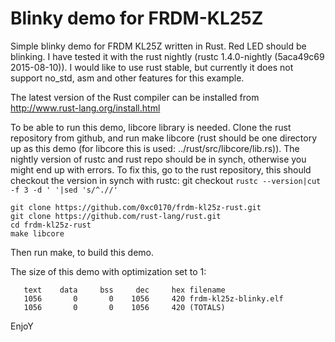 Blinky demo for FRDM-KL25Z
===============

Simple blinky demo for FRDM KL25Z written in Rust. Red LED should be blinking.
I have tested it with the rust nightly (rustc 1.4.0-nightly (5aca49c69 2015-08-10)). I would like to use rust stable, but currently it does not support no_std, asm and other features for this example.

The latest version of the Rust compiler can be installed from http://www.rust-lang.org/install.html

To be able to run this demo, libcore library is needed. Clone the rust repository
from github, and run make libcore (rust should be one directory up as this demo (for libcore this is used: ../rust/src/libcore/lib.rs)). The nightly version
of rustc and rust repo should be in synch, otherwise you might end up with errors. To fix this, go to the rust
repository, this should checkout the version in synch with rustc: git checkout `rustc --version|cut -f 3 -d ' '|sed 's/^.//'`

```
git clone https://github.com/0xc0170/frdm-kl25z-rust.git
git clone https://github.com/rust-lang/rust.git
cd frdm-kl25z-rust
make libcore
```

Then run make, to build this demo.

The size of this demo with optimization set to 1:
```
   text    data     bss     dec     hex filename
   1056       0       0    1056     420 frdm-kl25z-blinky.elf
   1056       0       0    1056     420 (TOTALS)
```

EnjoY
